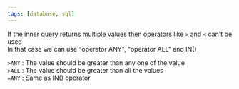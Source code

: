 ```yaml
---
tags: [database, sql]
---
```


If the inner query returns multiple values then operators like `>` and `<` can't be used  
In that case we can use "operator ANY", "operator ALL" and IN()

`>ANY` : The value should be greater than any one of the value  
`>ALL` : The value should be greater than all the values  
`=ANY` : Same as IN() operator
